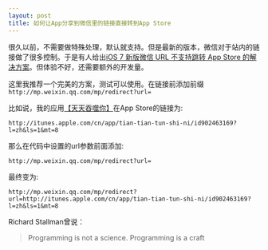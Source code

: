 ```yaml
---
layout: post
title: 如何让App分享到微信里的链接直接转到App Store
---
```


很久以前，不需要做特殊处理，默认就支持。但是最新的版本，微信对于站内的链接做了很多控制。于是有人给出[iOS 7 新版微信 URL 不支持跳转 App Store 的解决方案](http://dearb.me/archive/2013-11-07/ios7-weixin-unsupport-redirect-to-app-store/)。但体验不好，还需要额外的开发量。

这里我推荐一个完美的方案，测试可以使用。在链接前添加前缀`http://mp.weixin.qq.com/mp/redirect?url=`

比如说，我的应用[【天天吞噬你】](http://itunes.apple.com/cn/app/tian-tian-tun-shi-ni/id902463169?l=zh&ls=1&mt=8)在App Store的链接为: 

	http://itunes.apple.com/cn/app/tian-tian-tun-shi-ni/id902463169?l=zh&ls=1&mt=8 

那么在代码中设置的url参数前面添加:
	
	http://mp.weixin.qq.com/mp/redirect?url=

最终变为: 

	http://mp.weixin.qq.com/mp/redirect?url=http://itunes.apple.com/cn/app/tian-tian-tun-shi-ni/id902463169?l=zh&ls=1&mt=8
	
	
Richard Stallman曾说：

>Programming is not a science. Programming is a craft